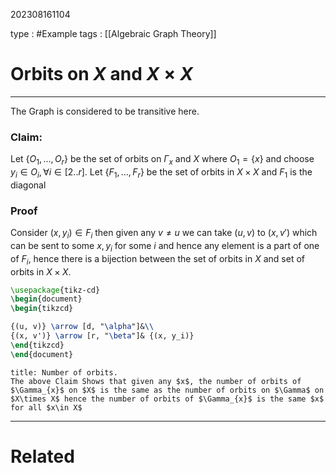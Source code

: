 202308161104

type : #Example
tags : [[Algebraic Graph Theory]]

#  Orbits on $X$ and $X\times X$
---

The Graph is considered to be transitive here.
### Claim: 
Let $\{O_{1},\dots,O_{r}\}$ be the set of orbits on $\Gamma_{x}$ and $X$ where $O_{1}=\{x\}$ and choose $y_{i}\in O_{i},\forall i\in[2..r]$. Let $\{F_{1},\dots, F_{r}\}$ be the set of  orbits in $X\times X$ and $F_{1}$ is the diagonal
###  Proof
Consider $(x,y_{i})\in F_{i}$ then given any $v\ne u$
we can take $(u, v)$ to $(x, v')$ which can be sent to some $x, y_{i}$ for some $i$ and hence any element is a part of one of $F_{i}$, hence there is a bijection between the set of orbits in $X$ and set of orbits in $X\times X$.

```tikz
\usepackage{tikz-cd}
\begin{document}
\begin{tikzcd}

{(u, v)} \arrow [d, "\alpha"]&\\
{(x, v')} \arrow [r, "\beta"]& {(x, y_i)}
\end{tikzcd}
\end{document}
```

```ad-note
title: Number of orbits.
The above Claim Shows that given any $x$, the number of orbits of $\Gamma_{x}$ on $X$ is the same as the number of orbits on $\Gamma$ on $X\times X$ hence the number of orbits of $\Gamma_{x}$ is the same $x$ for all $x\in X$
```


---
# Related


